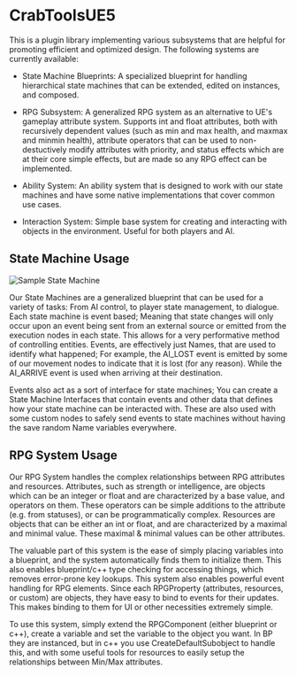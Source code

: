 # CrabToolsUE5
This is a plugin library implementing various subsystems that are helpful for promoting
efficient and optimized design. The following systems are currently available:

- State Machine Blueprints: A specialized blueprint for handling hierarchical state machines that can be extended, edited on instances, and composed.

- RPG Subsystem: A generalized RPG system as an alternative to UE's gameplay attribute system. Supports int and float attributes, both with recursively dependent values (such as min and max health, and maxmax and minmin health), attribute operators that can be used to non-destuctively modify attributes with priority, and status effects which are at their core simple effects, but are made so any RPG effect can be implemented.

- Ability System: An ability system that is designed to work with our state machines and have some native implementations that cover common use cases.


- Interaction System: Simple base system for creating and interacting with objects in the environment. Useful for both players and AI.

## State Machine Usage

![Sample State Machine](https://raw.githubusercontent.com/RuinDelvers/CrabToolsUE5/refs/heads/main/SampleImages/StateMachineSample.PNG)

Our State Machines are a generalized blueprint that can be used for a variety of tasks: From AI control, to player state 
management, to dialogue. Each state machine is event based; Meaning that state changes will only occur upon an event being
sent from an external source or emitted from the execution nodes in each state. This allows for a very performative method of
controlling entities. Events, are effectively just Names, that are used to identify what happened; For example, the AI_LOST event 
is emitted by some of our movement nodes to indicate that it is lost (for any reason). While the AI_ARRIVE event is used when 
arriving at their destination.

Events also act as a sort of interface for state machines; You can create a State Machine Interfaces that contain events and 
other data that defines how your state machine can be interacted with. These are also used with some custom nodes to safely send events to state machines without having the save random Name variables everywhere.


## RPG System Usage

Our RPG System handles the complex relationships between RPG attributes and resources. Attributes, such
as strength or intelligence, are objects which can be an integer or float and are characterized by
a base value, and operators on them. These operators can be simple additions to the attribute (e.g. from 
statuses), or can be programmatically complex. Resources are objects that can be either an int or float,
and are characterized by a maximal and minimal value. These maximal & minimal values can be other
attributes.

The valuable part of this system is the ease of simply placing variables into a blueprint, and the system
automatically finds them to initialize them. This also enables blueprint/c++ type checking for accessing
things, which removes error-prone key lookups. This system also enables powerful event handling for
RPG elements. Since each RPGProperty (attributes, resources, or custom) are objects, they have
easy to bind to events for their updates. This makes binding to them for UI or other necessities extremely
simple.

To use this system, simply extend the RPGComponent (either blueprint or c++), create a variable
and set the variable to the object you want. In BP they are instanced, but in c++ you use CreateDefaultSubobject
to handle this, and with some useful tools for resources to easily setup the relationships between
Min/Max attributes.
